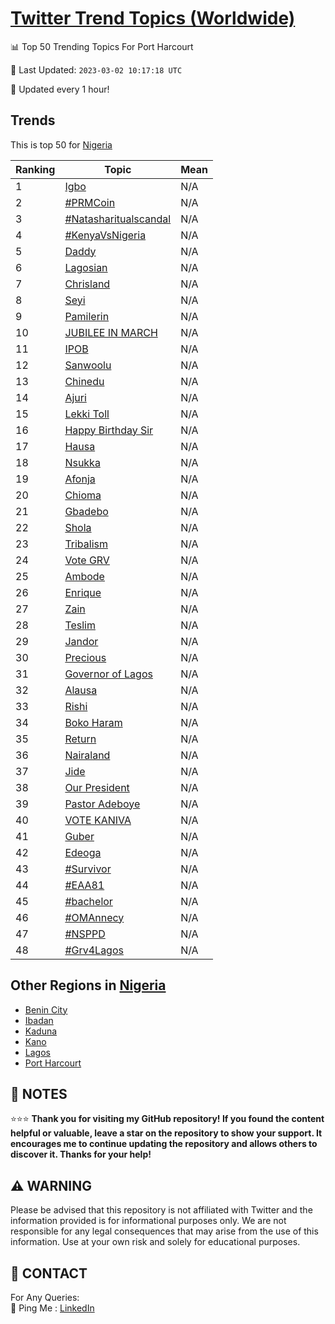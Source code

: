 [Twitter Trend Topics (Worldwide)](https://github.com/ErcinDedeoglu/Twitter-Trend-Topics)
==========


📊 Top 50 Trending Topics For Port Harcourt

📆 Last Updated: `2023-03-02 10:17:18 UTC`

🔧 Updated every 1 hour!


## Trends

This is top 50 for [Nigeria](</Nigeria>)

| Ranking | Topic | Mean |
| ------- | ------------ | ------------ |
| 1 | [Igbo](http://twitter.com/search?q=Igbo) | N/A |
| 2 | [#PRMCoin](http://twitter.com/search?q=%23PRMCoin) | N/A |
| 3 | [#Natasharitualscandal](http://twitter.com/search?q=%23Natasharitualscandal) | N/A |
| 4 | [#KenyaVsNigeria](http://twitter.com/search?q=%23KenyaVsNigeria) | N/A |
| 5 | [Daddy](http://twitter.com/search?q=Daddy) | N/A |
| 6 | [Lagosian](http://twitter.com/search?q=Lagosian) | N/A |
| 7 | [Chrisland](http://twitter.com/search?q=Chrisland) | N/A |
| 8 | [Seyi](http://twitter.com/search?q=Seyi) | N/A |
| 9 | [Pamilerin](http://twitter.com/search?q=Pamilerin) | N/A |
| 10 | [JUBILEE IN MARCH](http://twitter.com/search?q=JUBILEE+IN+MARCH) | N/A |
| 11 | [IPOB](http://twitter.com/search?q=IPOB) | N/A |
| 12 | [Sanwoolu](http://twitter.com/search?q=Sanwoolu) | N/A |
| 13 | [Chinedu](http://twitter.com/search?q=Chinedu) | N/A |
| 14 | [Ajuri](http://twitter.com/search?q=Ajuri) | N/A |
| 15 | [Lekki Toll](http://twitter.com/search?q=Lekki+Toll) | N/A |
| 16 | [Happy Birthday Sir](http://twitter.com/search?q=Happy+Birthday+Sir) | N/A |
| 17 | [Hausa](http://twitter.com/search?q=Hausa) | N/A |
| 18 | [Nsukka](http://twitter.com/search?q=Nsukka) | N/A |
| 19 | [Afonja](http://twitter.com/search?q=Afonja) | N/A |
| 20 | [Chioma](http://twitter.com/search?q=Chioma) | N/A |
| 21 | [Gbadebo](http://twitter.com/search?q=Gbadebo) | N/A |
| 22 | [Shola](http://twitter.com/search?q=Shola) | N/A |
| 23 | [Tribalism](http://twitter.com/search?q=Tribalism) | N/A |
| 24 | [Vote GRV](http://twitter.com/search?q=Vote+GRV) | N/A |
| 25 | [Ambode](http://twitter.com/search?q=Ambode) | N/A |
| 26 | [Enrique](http://twitter.com/search?q=Enrique) | N/A |
| 27 | [Zain](http://twitter.com/search?q=Zain) | N/A |
| 28 | [Teslim](http://twitter.com/search?q=Teslim) | N/A |
| 29 | [Jandor](http://twitter.com/search?q=Jandor) | N/A |
| 30 | [Precious](http://twitter.com/search?q=Precious) | N/A |
| 31 | [Governor of Lagos](http://twitter.com/search?q=Governor+of+Lagos) | N/A |
| 32 | [Alausa](http://twitter.com/search?q=Alausa) | N/A |
| 33 | [Rishi](http://twitter.com/search?q=Rishi) | N/A |
| 34 | [Boko Haram](http://twitter.com/search?q=Boko+Haram) | N/A |
| 35 | [Return](http://twitter.com/search?q=Return) | N/A |
| 36 | [Nairaland](http://twitter.com/search?q=Nairaland) | N/A |
| 37 | [Jide](http://twitter.com/search?q=Jide) | N/A |
| 38 | [Our President](http://twitter.com/search?q=Our+President) | N/A |
| 39 | [Pastor Adeboye](http://twitter.com/search?q=Pastor+Adeboye) | N/A |
| 40 | [VOTE KANIVA](http://twitter.com/search?q=VOTE+KANIVA) | N/A |
| 41 | [Guber](http://twitter.com/search?q=Guber) | N/A |
| 42 | [Edeoga](http://twitter.com/search?q=Edeoga) | N/A |
| 43 | [#Survivor](http://twitter.com/search?q=%23Survivor) | N/A |
| 44 | [#EAA81](http://twitter.com/search?q=%23EAA81) | N/A |
| 45 | [#bachelor](http://twitter.com/search?q=%23bachelor) | N/A |
| 46 | [#OMAnnecy](http://twitter.com/search?q=%23OMAnnecy) | N/A |
| 47 | [#NSPPD](http://twitter.com/search?q=%23NSPPD) | N/A |
| 48 | [#Grv4Lagos](http://twitter.com/search?q=%23Grv4Lagos) | N/A |



## Other Regions in [Nigeria](</Nigeria>)

* [Benin City](</Nigeria/Benin City.md>)
* [Ibadan](</Nigeria/Ibadan.md>)
* [Kaduna](</Nigeria/Kaduna.md>)
* [Kano](</Nigeria/Kano.md>)
* [Lagos](</Nigeria/Lagos.md>)
* [Port Harcourt](</Nigeria/Port Harcourt.md>)



## 📝 NOTES

⭐⭐⭐ **Thank you for visiting my GitHub repository! If you found the content helpful or valuable, leave a star on the repository to show your support. It encourages me to continue updating the repository and allows others to discover it. Thanks for your help!**


## ⚠️ WARNING

Please be advised that this repository is not affiliated with Twitter and the information provided is for informational purposes only. We are not responsible for any legal consequences that may arise from the use of this information. Use at your own risk and solely for educational purposes.


## 📨 CONTACT

 For Any Queries:  
            🏓 Ping Me : [LinkedIn](https://www.linkedin.com/in/ercindedeoglu/)
